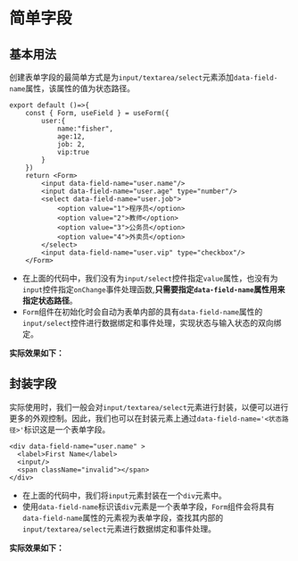 # 简单字段


## 基本用法

创建表单字段的最简单方式是为`input/textarea/select`元素添加`data-field-name`属性，该属性的值为状态路径。

```tsx
export default ()=>{
    const { Form, useField } = useForm({
        user:{
            name:"fisher",
            age:12,
            job: 2,
            vip:true
        }
    })
    return <Form>
        <input data-field-name="user.name"/>
        <input data-field-name="user.age" type="number"/>
        <select data-field-name="user.job">
            <option value="1">程序员</option>
            <option value="2">教师</option>
            <option value="3">公务员</option>
            <option value="4">外卖员</option>
        </select>
        <input data-field-name="user.vip" type="checkbox"/>
    </Form>
```

- 在上面的代码中，我们没有为`input/select`控件指定`value`属性，也没有为`input`控件指定`onChange`事件处理函数,**只需要指定`data-field-name`属性用来指定状态路径**。
- `Form`组件在初始化时会自动为表单内部的具有`data-field-name`属性的`input/select`控件进行数据绑定和事件处理，实现状态与输入状态的双向绑定。

**实际效果如下：**

<demo react="form/field/simpleField.tsx"/>


## 封装字段

实际使用时，我们一般会对`input/textarea/select`元素进行封装，以便可以进行更多的外观控制。因此，我们也可以在封装元素上通过`data-field-name='<状态路径>'`标识这是一个表单字段。

```tsx {1,3}
<div data-field-name="user.name" >
  <label>First Name</label>
  <input/>  
  <span className="invalid"></span>
</div>
```
- 在上面的代码中，我们将`input`元素封装在一个`div`元素中。
- 使用`data-field-name`标识该`div`元素是一个表单字段，`Form`组件会将具有`data-field-name`属性的元素视为表单字段，查找其内部的`input/textarea/select`元素进行数据绑定和事件处理。


**实际效果如下：**

<demo react="form/field/simpleFieldWrapper.tsx"/>

 
